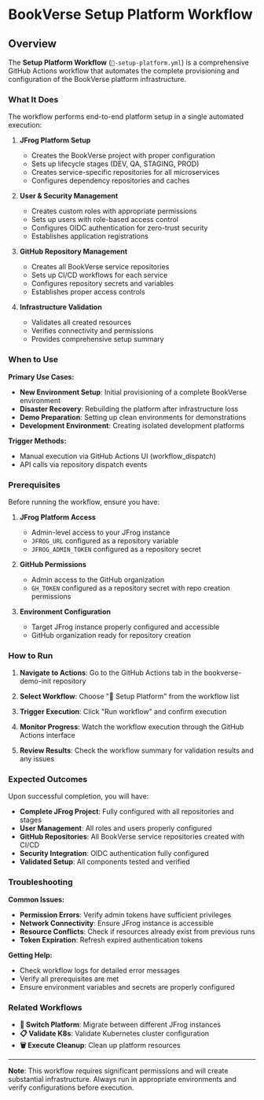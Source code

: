 # BookVerse Setup Platform Workflow

## Overview

The **Setup Platform Workflow** (`🚀-setup-platform.yml`) is a comprehensive GitHub Actions workflow that automates the complete provisioning and configuration of the BookVerse platform infrastructure.

### What It Does

The workflow performs end-to-end platform setup in a single automated execution:

1. **JFrog Platform Setup**
   - Creates the BookVerse project with proper configuration
   - Sets up lifecycle stages (DEV, QA, STAGING, PROD)
   - Creates service-specific repositories for all microservices
   - Configures dependency repositories and caches

2. **User & Security Management**
   - Creates custom roles with appropriate permissions
   - Sets up users with role-based access control
   - Configures OIDC authentication for zero-trust security
   - Establishes application registrations

3. **GitHub Repository Management**
   - Creates all BookVerse service repositories
   - Sets up CI/CD workflows for each service
   - Configures repository secrets and variables
   - Establishes proper access controls

4. **Infrastructure Validation**
   - Validates all created resources
   - Verifies connectivity and permissions
   - Provides comprehensive setup summary

### When to Use

**Primary Use Cases:**
- **New Environment Setup**: Initial provisioning of a complete BookVerse environment
- **Disaster Recovery**: Rebuilding the platform after infrastructure loss
- **Demo Preparation**: Setting up clean environments for demonstrations
- **Development Environment**: Creating isolated development platforms

**Trigger Methods:**
- Manual execution via GitHub Actions UI (workflow_dispatch)
- API calls via repository dispatch events

### Prerequisites

Before running the workflow, ensure you have:

1. **JFrog Platform Access**
   - Admin-level access to your JFrog instance
   - `JFROG_URL` configured as a repository variable
   - `JFROG_ADMIN_TOKEN` configured as a repository secret

2. **GitHub Permissions**
   - Admin access to the GitHub organization
   - `GH_TOKEN` configured as a repository secret with repo creation permissions

3. **Environment Configuration**
   - Target JFrog instance properly configured and accessible
   - GitHub organization ready for repository creation

### How to Run

1. **Navigate to Actions**: Go to the GitHub Actions tab in the bookverse-demo-init repository

2. **Select Workflow**: Choose "🚀 Setup Platform" from the workflow list

3. **Trigger Execution**: Click "Run workflow" and confirm execution

4. **Monitor Progress**: Watch the workflow execution through the GitHub Actions interface

5. **Review Results**: Check the workflow summary for validation results and any issues

### Expected Outcomes

Upon successful completion, you will have:

- **Complete JFrog Project**: Fully configured with all repositories and stages
- **User Management**: All roles and users properly configured
- **GitHub Repositories**: All BookVerse service repositories created with CI/CD
- **Security Integration**: OIDC authentication fully configured
- **Validated Setup**: All components tested and verified

### Troubleshooting

**Common Issues:**
- **Permission Errors**: Verify admin tokens have sufficient privileges
- **Network Connectivity**: Ensure JFrog instance is accessible
- **Resource Conflicts**: Check if resources already exist from previous runs
- **Token Expiration**: Refresh expired authentication tokens

**Getting Help:**
- Check workflow logs for detailed error messages
- Verify all prerequisites are met
- Ensure environment variables and secrets are properly configured

### Related Workflows

- **🔄 Switch Platform**: Migrate between different JFrog instances
- **📋 Validate K8s**: Validate Kubernetes cluster configuration
- **🗑️ Execute Cleanup**: Clean up platform resources

---

**Note**: This workflow requires significant permissions and will create substantial infrastructure. Always run in appropriate environments and verify configurations before execution.
